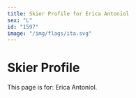 ```yaml
---
title: Skier Profile for Erica Antoniol
sex: "L"
id: "1597"
image: "/img/flags/ita.svg" 
---
```


# Skier Profile

This page is for: Erica Antoniol.
    